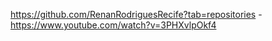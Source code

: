 https://github.com/RenanRodriguesRecife?tab=repositories - https://www.youtube.com/watch?v=3PHXvlpOkf4
